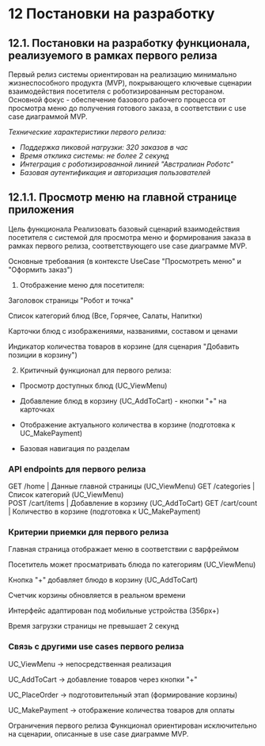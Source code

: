 # 12	Постановки на разработку
## 12.1.	Постановки на разработку функционала, реализуемого в рамках первого релиза
Первый релиз системы ориентирован на реализацию минимально жизнеспособного продукта (MVP), покрывающего ключевые сценарии взаимодействия посетителя с роботизированным рестораном. Основной фокус - обеспечение базового рабочего процесса от просмотра меню до получения готового заказа, в соответствии с use case диаграммой MVP.

*Технические характеристики первого релиза:*
- *Поддержка пиковой нагрузки: 320 заказов в час*
- *Время отклика системы: не более 2 секунд*
- *Интеграция с роботизированной линией "Австралиан Роботс"*
- *Базовая аутентификация и авторизация пользователей*

## 12.1.1.	Просмотр меню на главной странице приложения

Цель функционала
Реализовать базовый сценарий взаимодействия посетителя с системой для просмотра меню и формирования заказа в рамках первого релиза, соответствующего use case диаграмме MVP.

Основные требования (в контексте UseCase "Просмотреть меню" и "Оформить заказ")
1. Отображение меню для посетителя:

Заголовок страницы "Робот и точка"

Список категорий блюд (Все, Горячее, Салаты, Напитки)

Карточки блюд с изображениями, названиями, составом и ценами

Индикатор количества товаров в корзине (для сценария "Добавить позиции в корзину")

2. Критичный функционал для первого релиза:

* Просмотр доступных блюд (UC_ViewMenu)

* Добавление блюд в корзину (UC_AddToCart) - кнопки "+" на карточках

* Отображение актуального количества в корзине (подготовка к UC_MakePayment)

* Базовая навигация по разделам

### API endpoints для первого релиза

GET /home              | Данные главной страницы (UC_ViewMenu)
GET /categories        | Список категорий (UC_ViewMenu)  
POST /cart/items       | Добавление в корзину (UC_AddToCart)
GET /cart/count        | Количество в корзине (подготовка к UC_MakePayment)

### Критерии приемки для первого релиза
Главная страница отображает меню в соответствии с варфреймом

Посетитель может просматривать блюда по категориям (UC_ViewMenu)

Кнопка "+" добавляет блюдо в корзину (UC_AddToCart)

Счетчик корзины обновляется в реальном времени

Интерфейс адаптирован под мобильные устройства (356px+)

Время загрузки страницы не превышает 2 секунд

### Связь с другими use cases первого релиза
UC_ViewMenu → непосредственная реализация

UC_AddToCart → добавление товаров через кнопки "+"

UC_PlaceOrder → подготовительный этап (формирование корзины)

UC_MakePayment → отображение количества товаров для оплаты

Ограничения первого релиза
Функционал ориентирован исключительно на сценарии, описанные в use case диаграмме MVP. 
